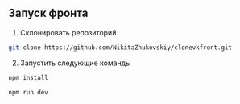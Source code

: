 ## Запуск фронта
1. Склонировать репозиторий 
```bash
git clone https://github.com/NikitaZhukovskiy/clonevkfront.git
```
2. Запустить следующие команды
```bash
npm install

npm run dev
```
